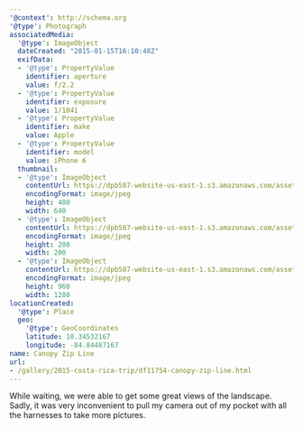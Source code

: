 ```yaml
---
'@context': http://schema.org
'@type': Photograph
associatedMedia:
  '@type': ImageObject
  dateCreated: "2015-01-15T16:10:48Z"
  exifData:
  - '@type': PropertyValue
    identifier: aperture
    value: f/2.2
  - '@type': PropertyValue
    identifier: exposure
    value: 1/1041
  - '@type': PropertyValue
    identifier: make
    value: Apple
  - '@type': PropertyValue
    identifier: model
    value: iPhone 6
  thumbnail:
  - '@type': ImageObject
    contentUrl: https://dpb587-website-us-east-1.s3.amazonaws.com/asset/gallery/2015-costa-rica-trip/df11754-canopy-zip-line~640w.jpg
    encodingFormat: image/jpeg
    height: 480
    width: 640
  - '@type': ImageObject
    contentUrl: https://dpb587-website-us-east-1.s3.amazonaws.com/asset/gallery/2015-costa-rica-trip/df11754-canopy-zip-line~200x200.jpg
    encodingFormat: image/jpeg
    height: 200
    width: 200
  - '@type': ImageObject
    contentUrl: https://dpb587-website-us-east-1.s3.amazonaws.com/asset/gallery/2015-costa-rica-trip/df11754-canopy-zip-line~1280.jpg
    encodingFormat: image/jpeg
    height: 960
    width: 1280
locationCreated:
  '@type': Place
  geo:
    '@type': GeoCoordinates
    latitude: 10.34532167
    longitude: -84.84487167
name: Canopy Zip Line
url:
- /gallery/2015-costa-rica-trip/df11754-canopy-zip-line.html
---
```


While waiting, we were able to get some great views of the landscape. Sadly, it was very inconvenient to pull my camera out of my pocket with all the harnesses to take more pictures.
